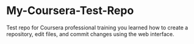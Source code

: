 # My-Coursera-Test-Repo
Test repo for Coursera professional training 
you learned how to create a repository, edit  files, and commit changes using the web interface.
